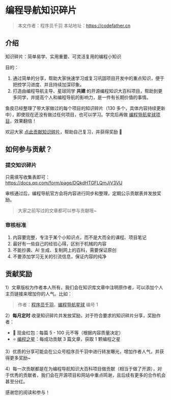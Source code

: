 # 编程导航知识碎片

> 本文作者：程序员千羽
> 本站地址：https://codefather.cn

## 介绍

知识碎片：简单易学、实用重要、可灵活复用的编程小知识

目的：

1. 通过简单的分享，帮助大家快速学习或复习巩固项目开发中的重点知识，便于把控学习进度、并且持续加深印象。
2. 打造由编程导航主导、星球同学 **共建** 的开源编程知识大百科项目，帮助到更多同学，并提高个人和编程导航的影响力，是一件有长期价值的事情。

鱼皮已经整理了带大家做过的每个项目的知识碎片（130 多个，具体内容持续更新中），即使现在还没有做过任何项目，也可以学习。学完后再做 [编程导航星球项目](https://yuyuanweb.feishu.cn/wiki/SePYwTc9tipQiCktw7Uc7kujnCd)，效果翻倍！

欢迎大家 [点此贡献知识碎片](https://yuyuanweb.feishu.cn/docx/I0rkd4p4foQe0dxZ6z4cAtcKnuc#CIi3dqfucobQzNxk6VqcOdCBn4e)，帮助自己复习，并获得奖励 🎁


## 如何参与贡献？

### 提交知识碎片

只需填写收集表即可：https://docs.qq.com/form/page/DQkdHTGFLQmJjV3VU

审核通过后，编程导航官方会将内容进行同步和整理，定期公示贡献表并发放奖励。

> 大家之前写过的文章都可以参与贡献哦~



### 审核标准

1. 内容要完整，专注于某个小知识点，而不是大而全的课程、项目笔记
2. 最好有一些自己的经验心得，区别于机械的内容
3. 不能抄袭、AI 生成、复制网上的百科，需要保证原创
4. 不要添加学习无关的引流信息，保证内容的纯净



## 贡献奖励

1）文章版权为作者本人所有，我们会在知识库文章中注明原作者，可以添加个人主页链接来增加你的人气。比如：

> 作者：[程序员千羽](https://space.bilibili.com/12890453/)，[编程导航星球](https://yuyuanweb.feishu.cn/wiki/VC1qwmX9diCBK3kidyec74vFnde) 编号 1

2）**每月定时** 收录知识碎片并发放奖励，对于符合要求的知识碎片分享，奖励作者：

- 🧧 现金红包：每篇 5 - 100 元不等（根据内容质量决定）
- ⭐️ [编程之星](https://yuyuanweb.feishu.cn/docx/RUdmdj9aaorDGOxnXObcKVBtnBb)：每成功贡献 3 篇文章，获取 1 颗编程之星

3）优质的分享可能会在公众号程序员千羽中进行转发曝光，增加作者人气，并获得更多奖励~

4）每一次贡献都是在为编程导航知识大百科项目做贡献（相当于做了开源），对于优秀的贡献者，我们会在开源项目和网站中重点鸣谢，且后续有更多的合作机会甚至分红。

感谢您的阅读和参与！
